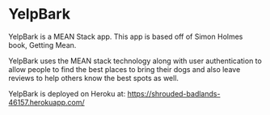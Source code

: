 # YelpBark

YelpBark is a MEAN Stack app. This app is based off of Simon Holmes book, Getting Mean. 

YelpBark uses the MEAN stack technology along with user authentication to allow people to find the best places to bring their dogs and also leave reviews to help others know the best spots as well.

YelpBark is deployed on Heroku at: https://shrouded-badlands-46157.herokuapp.com/

